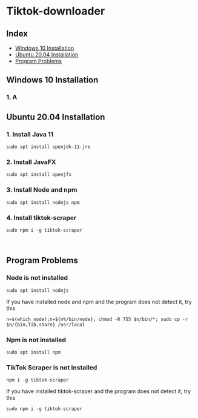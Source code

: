 # Tiktok-downloader

## Index
 * [Windows 10 Installation](#windows-10-installation)
 * [Ubuntu 20.04 Installation](#ubuntu-2004-installation)
 * [Program Problems](#program-problems)

## Windows 10 Installation

### 1. A

## Ubuntu 20.04 Installation

### 1. Install Java 11

```
sudo apt install openjdk-11-jre 
```

### 2. Install JavaFX

``` 
sudo apt install openjfx 
```

### 3. Install Node and npm

``` 
sudo apt install nodejs npm
```

### 4. Install tiktok-scraper

``` 
sudo npm i -g tiktok-scraper
```


<br />

## Program Problems

### Node is not installed

``` sudo apt install nodejs ```

If you have installed node and npm and the program does not detect it, try this

``` n=$(which node);n=${n%/bin/node}; chmod -R 755 $n/bin/*; sudo cp -r $n/{bin,lib,share} /usr/local ```

### Npm is not installed

``` sudo apt install npm ```

### TikTok Scraper is not installed

``` npm i -g tiktok-scraper ```

If you have installed tiktok-scraper and the program does not detect it, try this

``` sudo npm i -g tiktok-scraper ```
